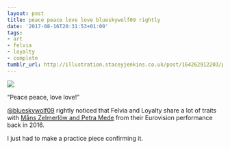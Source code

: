 ```yaml
---
layout: post
title: peace peace love love blueskywolf09 rightly
date: '2017-08-16T20:31:53+01:00'
tags:
- art
- felvia
- loyalty
- complete
tumblr_url: http://illustration.staceyjenkins.co.uk/post/164262912203/peace-peace-love-love-blueskywolf09-rightly
---
```

 ![](/tumblr_files/tumblr_ousm95QCqm1v28ub8o1_1280.jpg)  

“Peace peace, love love!”

[@blueskywolf09](https://tmblr.co/mb4a49jMHxQuOxJdLi28O7A) rightly noticed that Felvia and Loyalty share a lot of traits with [Måns Zelmerlöw and Petra Mede](https://www.youtube.com/watch?v=Cv6tgnx6jTQ) from their Eurovision performance back in 2016.

I just had to make a practice piece confirming it.

